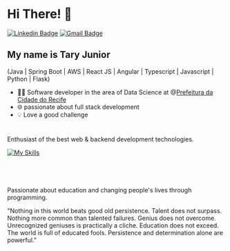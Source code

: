 <h1>Hi There! 👋</h1>


[![Linkedin Badge](https://img.shields.io/badge/-Tary%20Junior-005b96?style=flat-square&logo=Linkedin&logoColor=white&link=https://www.linkedin.com/in/tary-nascimento-r-junior/)](https://www.linkedin.com/in/tary-nascimento-r-junior/) 
[![Gmail Badge](https://img.shields.io/badge/-tary.junior47@gmail.com-005b96?style=flat-square&logo=Gmail&logoColor=white&link=mailto:diego.schell.f@gmail.com)](mailto:tn-junior@hotmail.com)

## My name is Tary Junior
(Java | Spring Boot | AWS | React JS | Angular | Typescript | Javascript | Python | Flask)

- 👩‍💻 Software developer in the area of ​​Data Science at @[Prefeitura da Cidade do Recife](https://www2.recife.pe.gov.br/)
- 🌐 passionate about full stack development
- 💡 Love a good challenge
#

Enthusiast of the best web & backend development technologies.

[![My Skills](https://skillicons.dev/icons?i=java,spring,maven,aws,mysql,postgresql,docker,python,flask,javascript,typescript,react,next,tailwindcss,materialui)](https://skillicons.dev)

<div style = "display: inline_block"><br/>
  
 <!-- ### Backend:
  <div id="backend">
     <img align = "center" alt = "python" heigth="20px" width="30px" src = "https://raw.githubusercontent.com/danielcranney/readme-generator/main/public/icons/skills/python-colored.svg" >
     <img align = "center" alt = "Flask" heigth="30px" width="70px" src = "https://img.shields.io/badge/-Flask-000?logo=flask&logoColor=white&style=for-the-badge" >
     <img align = "center" alt = "java" heigth="30px" width="40px" src = "https://cdn.jsdelivr.net/gh/devicons/devicon@latest/icons/java/java-original-wordmark.svg" >
     <img align = "center" alt = "spring" heigth="30px" width="40px" src = "https://cdn.jsdelivr.net/gh/devicons/devicon@latest/icons/spring/spring-original-wordmark.svg" >
     <img align = "center" alt = "hibernate" heigth="30px" width="40px" src = "https://cdn.jsdelivr.net/gh/devicons/devicon@latest/icons/hibernate/hibernate-original-wordmark.svg" >
     <img align = "center" alt = "junit5" heigth="30px" width="40px" src = "https://cdn.jsdelivr.net/gh/devicons/devicon@latest/icons/junit/junit-line-wordmark.svg" >
     <img align = "center" alt = "maven" heigth="30px" width="40px" src = "https://cdn.jsdelivr.net/gh/devicons/devicon@latest/icons/maven/maven-original-wordmark.svg" >
     <img align = "center" alt = "node" heigth="30px" width="40px" src = "https://cdn.jsdelivr.net/gh/devicons/devicon@latest/icons/nodejs/nodejs-original-wordmark.svg" >
     <img align = "center" alt = "Next" heigth="30px" width="40px" src = "https://cdn.jsdelivr.net/gh/devicons/devicon/icons/nextjs/nextjs-original.svg" >
  </div>
  <br/>
  
  ### Frontend:
  <div id="frontend">
     <img align = "center" alt = "html5" heigth="30px" width="40px" src = "https://cdn.jsdelivr.net/gh/devicons/devicon@latest/icons/html5/html5-original-wordmark.svg" >
     <img align = "center" alt = "css3" heigth="30px" width="40px" src = "https://cdn.jsdelivr.net/gh/devicons/devicon@latest/icons/css3/css3-original-wordmark.svg" >
     <img align = "center" alt = "bootstrap" heigth="30px" width="40px" src = "https://raw.githubusercontent.com/danielcranney/readme-generator/main/public/icons/skills/bootstrap-colored.svg" >
     <img align = "center" alt = "material ui" heigth="30px" width="40px" src = "https://raw.githubusercontent.com/danielcranney/readme-generator/main/public/icons/skills/materialui-colored.svg" >
    <img align = "center" alt = "tailwindcss" heigth="30px" width="40px" src = "https://raw.githubusercontent.com/danielcranney/readme-generator/main/public/icons/skills/tailwindcss-colored.svg" >
     <img align = "center" alt = "javascript" heigth="30px" width="40px" src = "https://cdn.jsdelivr.net/gh/devicons/devicon@latest/icons/javascript/javascript-original.svg" >
     <img align = "center" alt = "typescript" heigth="30px" width="40px" src = "https://cdn.jsdelivr.net/gh/devicons/devicon@latest/icons/typescript/typescript-original.svg" >
     <img align = "center" alt = "react" heigth="30px" width="40px" src = "https://cdn.jsdelivr.net/gh/devicons/devicon@latest/icons/react/react-original-wordmark.svg" >
     <img align = "center" alt = "vite" heigth="30px" width="40px" src = "https://raw.githubusercontent.com/danielcranney/readme-generator/main/public/icons/skills/vite-colored.svg" >
     <img align = "center" alt = "ionic" heigth="30px" width="40px" src = "https://cdn.jsdelivr.net/gh/devicons/devicon@latest/icons/ionic/ionic-original.svg" >
    
  </div>
  <br/>

  ### Database
  <div id="database">
    <img align = "center" alt = "mysql" heigth="30px" width="40px" src = "https://cdn.jsdelivr.net/gh/devicons/devicon@latest/icons/mysql/mysql-original-wordmark.svg" >
    <img align = "center" alt = "postgreesql" heigth="30px" width="40px" src = "https://cdn.jsdelivr.net/gh/devicons/devicon@latest/icons/postgresql/postgresql-original-wordmark.svg" >
    <img align = "center" alt = "oracle" heigth="30px" width="40px" src = "https://cdn.jsdelivr.net/gh/devicons/devicon@latest/icons/oracle/oracle-original.svg" >
  </div>
  <br/>

  ### infrastructure
  <div id="infra">
    <img align = "center" alt = "azure" heigth="30px" width="40px" src = "https://cdn.jsdelivr.net/gh/devicons/devicon@latest/icons/azuredevops/azuredevops-original.svg" >
    <img align = "center" alt = "docker" heigth="30px" width="40px" src = "https://cdn.jsdelivr.net/gh/devicons/devicon@latest/icons/docker/docker-original.svg" >
  </div>
</div>
-->
#
Passionate about education and changing people's lives through programming.

"Nothing in this world beats good old persistence. Talent does not surpass. Nothing more common than talented failures. Genius does not overcome. Unrecognized geniuses is practically a cliche. Education does not exceed. The world is full of educated fools. Persistence and determination alone are powerful."

